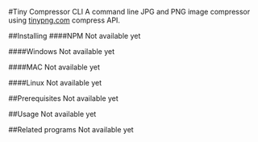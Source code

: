 #Tiny Compressor CLI
A command line JPG and PNG image compressor using [tinypng.com](https://tinypng.com) compress API.

##Installing
####NPM
Not available yet

####Windows
Not available yet

####MAC
Not available yet

####Linux
Not available yet

##Prerequisites
Not available yet

##Usage
Not available yet

##Related programs
Not available yet